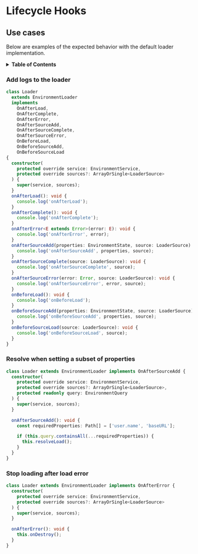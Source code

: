 # Lifecycle Hooks

## Use cases

Below are examples of the expected behavior with the default loader implementation.

<details>
  <summary><strong>Table of Contents</strong></summary>
  <ol>
    <li><a href="#add-logs-to-the-loader">Add logs to the loader</a></li>
    <li><a href="#resolve-when-setting-a-subset-of-properties">Resolve when setting a subset of properties</a></li>
    <li><a href="#stop-loading-after-load-error">Stop loading after load error</a></li>
  </ol>
</details>

### Add logs to the loader

```ts
class Loader
  extends EnvironmentLoader
  implements
    OnAfterLoad,
    OnAfterComplete,
    OnAfterError,
    OnAfterSourceAdd,
    OnAfterSourceComplete,
    OnAfterSourceError,
    OnBeforeLoad,
    OnBeforeSourceAdd,
    OnBeforeSourceLoad
{
  constructor(
    protected override service: EnvironmentService,
    protected override sources?: ArrayOrSingle<LoaderSource>
  ) {
    super(service, sources);
  }
  onAfterLoad(): void {
    console.log('onAfterLoad');
  }
  onAfterComplete(): void {
    console.log('onAfterComplete');
  }
  onAfterError<E extends Error>(error: E): void {
    console.log('onAfterError', error);
  }
  onAfterSourceAdd(properties: EnvironmentState, source: LoaderSource): void {
    console.log('onAfterSourceAdd', properties, source);
  }
  onAfterSourceComplete(source: LoaderSource): void {
    console.log('onAfterSourceComplete', source);
  }
  onAfterSourceError(error: Error, source: LoaderSource): void {
    console.log('onAfterSourceError', error, source);
  }
  onBeforeLoad(): void {
    console.log('onBeforeLoad');
  }
  onBeforeSourceAdd(properties: EnvironmentState, source: LoaderSource): void {
    console.log('onBeforeSourceAdd', properties, source);
  }
  onBeforeSourceLoad(source: LoaderSource): void {
    console.log('onBeforeSourceLoad', source);
  }
}
```

### Resolve when setting a subset of properties

```ts
class Loader extends EnvironmentLoader implements OnAfterSourceAdd {
  constructor(
    protected override service: EnvironmentService,
    protected override sources?: ArrayOrSingle<LoaderSource>,
    protected readonly query: EnvironmentQuery
  ) {
    super(service, sources);
  }

  onAfterSourceAdd(): void {
    const requiredProperties: Path[] = ['user.name', 'baseURL'];

    if (this.query.containsAll(...requiredProperties)) {
      this.resolveLoad();
    }
  }
}
```

### Stop loading after load error

```ts
class Loader extends EnvironmentLoader implements OnAfterError {
  constructor(
    protected override service: EnvironmentService,
    protected override sources?: ArrayOrSingle<LoaderSource>
  ) {
    super(service, sources);
  }

  onAfterError(): void {
    this.onDestroy();
  }
}
```
